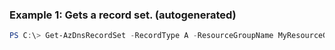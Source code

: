 ### Example 1: Gets a record set. (autogenerated)
```powershell
PS C:\> Get-AzDnsRecordSet -RecordType A -ResourceGroupName MyResourceGroup -ZoneName 3.2.1.in-addr.arpa
```



